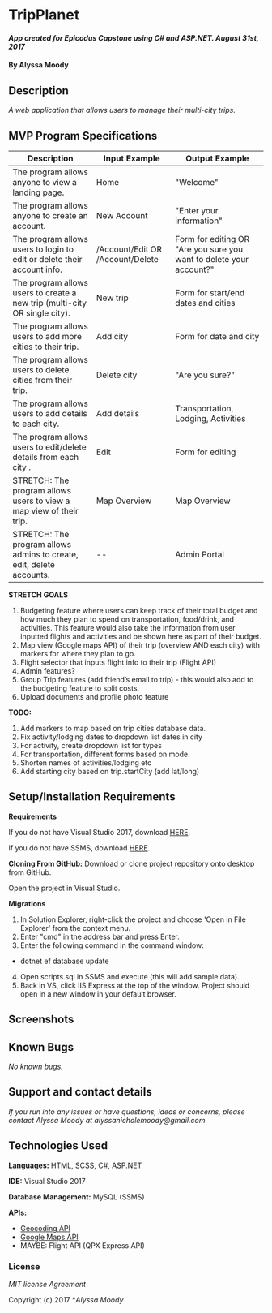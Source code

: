 # TripPlanet

#### _App created for Epicodus Capstone using C# and ASP.NET. August 31st, 2017_

#### By **Alyssa Moody**

## Description

_A web application that allows users to manage their multi-city trips._

## MVP Program Specifications

| Description  | Input Example | Output Example |
| ------------- | ------------- | ------------- |
| The program allows anyone to view a landing page.  | Home  | "Welcome"  |
| The program allows anyone to create an account.  | New Account  | "Enter your information"  |
| The program allows users to login to edit or delete their account info.  | /Account/Edit OR /Account/Delete  | Form for editing OR "Are you sure you want to delete your account?" |
| The program allows users to create a new trip (multi-city OR single city).  | New trip  | Form for start/end dates and cities  |
| The program allows users to add more cities to their trip.  | Add city  | Form for date and city  |
| The program allows users to delete cities from their trip.  | Delete city  | "Are you sure?"  |
| The program allows users to add details to each city.  | Add details  | Transportation, Lodging, Activities  |
| The program allows users to edit/delete details from each city .  | Edit  | Form for editing  |
| STRETCH: The program allows users to view a map view of their trip.  | Map Overview  | Map Overview  |
| STRETCH: The program allows admins to create, edit, delete accounts.  | --  | Admin Portal  |

**STRETCH GOALS**
1. Budgeting feature where users can keep track of their total budget and how much they plan to spend on transportation, food/drink, and activities. This feature would also take the information from user inputted flights and activities and be shown here as part of their budget.
2. Map view (Google maps API) of their trip (overview AND each city) with markers for where they plan to go.
3. Flight selector that inputs flight info to their trip (Flight API)
4. Admin features?
5. Group Trip features (add friend’s email to trip) - this would also add to the budgeting feature to split costs.
6. Upload documents and profile photo feature

**TODO:**
1. Add markers to map based on trip cities database data.
2. Fix activity/lodging dates to dropdown list dates in city
3. For activity, create dropdown list for types
4. For transportation, different forms based on mode.
5. Shorten names of activities/lodging etc
6. Add starting city based on trip.startCity (add lat/long)


## Setup/Installation Requirements

**Requirements**

If you do not have Visual Studio 2017, download [HERE](https://www.visualstudio.com/thank-you-downloading-visual-studio/?sku=Community&rel=15).

If you do not have SSMS, download [HERE](https://docs.microsoft.com/en-us/sql/ssms/download-sql-server-management-studio-ssms).

**Cloning From GitHub:** Download or clone project repository onto desktop from GitHub.

Open the project in Visual Studio.

**Migrations**
1. In Solution Explorer, right-click the project and choose 'Open in File Explorer' from the context menu.
2. Enter "cmd" in the address bar and press Enter.
3. Enter the following command in the command window:
  - dotnet ef database update
4. Open scripts.sql in SSMS and execute (this will add sample data).
5. Back in VS, click IIS Express at the top of the window. Project should open in a new window in your default browser.

## Screenshots

## Known Bugs

_No known bugs._

## Support and contact details

_If you run into any issues or have questions, ideas or concerns, please contact Alyssa Moody at alyssanicholemoody@gmail.com_

## Technologies Used

**Languages:** HTML, SCSS, C#, ASP.NET

**IDE:** Visual Studio 2017

**Database Management:** MySQL (SSMS)

**APIs:**
- [Geocoding API](https://github.com/chadly/Geocoding.net)
- [Google Maps API](https://developers.google.com/maps/documentation/javascript/get-api-key)
- MAYBE: Flight API (QPX Express API)


### License

*MIT license Agreement*

Copyright (c) 2017 **_Alyssa Moody_*
